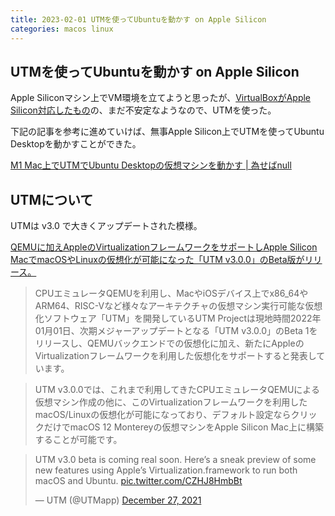 ```yaml
---
title: 2023-02-01 UTMを使ってUbuntuを動かす on Apple Silicon
categories: macos linux
---
```


## UTMを使ってUbuntuを動かす on Apple Silicon

Apple Siliconマシン上でVM環境を立てようと思ったが、[VirtualBoxがApple Silicon対応したもの](https://iphone-mania.jp/news-495365/)の、まだ不安定なようなので、UTMを使った。

下記の記事を参考に進めていけば、無事Apple Silicon上でUTMを使ってUbuntu Desktopを動かすことができた。

[M1 Mac上でUTMでUbuntu Desktopの仮想マシンを動かす \| 為せばnull](https://blog.yotiosoft.com/2022/05/28/M1-Mac%E4%B8%8A%E3%81%A7UTM%E3%81%A7Ubuntu-Desktop%E3%81%AE%E4%BB%AE%E6%83%B3%E3%83%9E%E3%82%B7%E3%83%B3%E3%82%92%E5%8B%95%E3%81%8B%E3%81%99.html)

## UTMについて

UTMは v3.0 で大きくアップデートされた模様。

[QEMUに加えAppleのVirtualizationフレームワークをサポートしApple Silicon MacでmacOSやLinuxの仮想化が可能になった「UTM v3.0.0」のBeta版がリリース。](https://applech2.com/archives/20220103-utm-for-apple-silicon-mac-support-virtualization-framework.html)

> CPUエミュレータQEMUを利用し、MacやiOSデバイス上でx86_64やARM64、RISC-Vなど様々なアーキテクチャの仮想マシン実行可能な仮想化ソフトウェア「UTM」を開発しているUTM Projectは現地時間2022年01月01日、次期メジャーアップデートとなる「UTM v3.0.0」のBeta 1をリリースし、QEMUバックエンドでの仮想化に加え、新たにAppleのVirtualizationフレームワークを利用した仮想化をサポートすると発表しています。


> UTM v3.0.0では、これまで利用してきたCPUエミュレータQEMUによる仮想マシン作成の他に、このVirtualizationフレームワークを利用したmacOS/Linuxの仮想化が可能になっており、デフォルト設定ならクリックだけでmacOS 12 Montereyの仮想マシンをApple Silicon Mac上に構築することが可能です。

<blockquote class="twitter-tweet"><p lang="en" dir="ltr">UTM v3.0 beta is coming real soon. Here’s a sneak preview of some new features using Apple’s Virtualization.framework to run both macOS and Ubuntu. <a href="https://t.co/CZHJ8HmbBt">pic.twitter.com/CZHJ8HmbBt</a></p>&mdash; UTM (@UTMapp) <a href="https://twitter.com/UTMapp/status/1475606159428046854?ref_src=twsrc%5Etfw">December 27, 2021</a></blockquote> <script async src="https://platform.twitter.com/widgets.js" charset="utf-8"></script>
